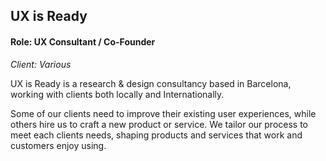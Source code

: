 UX is Ready
-----------

#### Role: UX Consultant / Co-Founder ####
*Client: Various*

UX is Ready is a research & design consultancy based in Barcelona, working with clients both locally and Internationally.

Some of our clients need to improve their existing user experiences, while others hire us to craft a new product or service. We tailor our process to meet each clients needs, shaping products and services that work and customers enjoy using.

